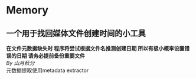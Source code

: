 # Memory
## 一个用于找回媒体文件创建时间的小工具  
**在文件元数据缺失时 程序将尝试根据文件名推测创建日期 所以有极小概率设置错误的日期 请务必提前备份重要文件**  
_By 山月秋分_  
元数据提取使用metadata extractor
